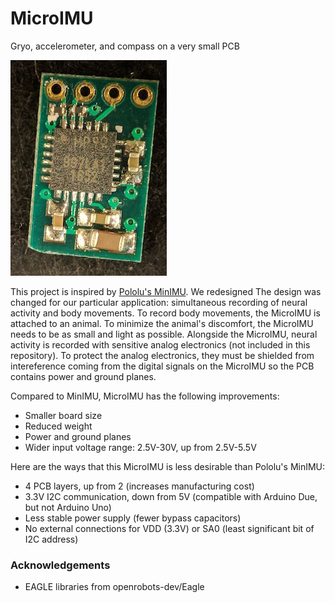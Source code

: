 # MicroIMU
Gryo, accelerometer, and compass on a very small PCB

![MicroIMU Populated PCB](microimu_pcb_populated.jpg?raw=true)

This project is inspired by [Pololu's MinIMU](https://www.pololu.com/product/2738). We redesigned  The design was changed for our particular application: simultaneous recording of neural activity and body movements. To record body movements, the MicroIMU is attached to an animal. To minimize the animal's discomfort, the MicroIMU needs to be as small and light as possible.
Alongside the MicroIMU, neural activity is recorded with sensitive analog electronics (not included in this repository). To protect the analog electronics, they must be shielded from intereference coming from the digital signals on the MicroIMU so the PCB contains power and ground planes.

Compared to MinIMU, MicroIMU has the following improvements:
* Smaller board size
* Reduced weight
* Power and ground planes
* Wider input voltage range: 2.5V-30V, up from 2.5V-5.5V


Here are the ways that this MicroIMU is less desirable than Pololu's MinIMU:
* 4 PCB layers, up from 2 (increases manufacturing cost)
* 3.3V I2C communication, down from 5V (compatible with Arduino Due, but not Arduino Uno)
* Less stable power supply (fewer bypass capacitors)
* No external connections for VDD (3.3V) or SA0 (least significant bit of I2C address)

### Acknowledgements
* EAGLE libraries from openrobots-dev/Eagle
